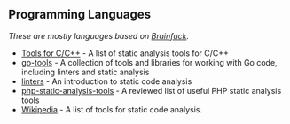 
## Programming Languages
*These are mostly languages based on [Brainfuck](https://ja.wikipedia.org/wiki/Brainfuck).*

* [Tools for C/C++](https://www.peerlyst.com/posts/a-list-of-static-analysis-tools-for-c-c-peerlyst?utm_source=twitter&utm_medium=social&utm_content=peerlyst_post&utm_campaign=peerlyst_resources) - A list of static analysis tools for C/C++
* [go-tools](https://github.com/dominikh/go-tools) - A collection of tools and libraries for working with Go code, including linters and static analysis
* [linters](https://github.com/mcandre/linters) - An introduction to static code analysis
* [php-static-analysis-tools](https://github.com/exakat/php-static-analysis-tools) - A reviewed list of useful PHP static analysis tools
* [Wikipedia](http://en.wikipedia.org/wiki/List_of_tools_for_static_code_analysis) - A list of tools for static code analysis.
